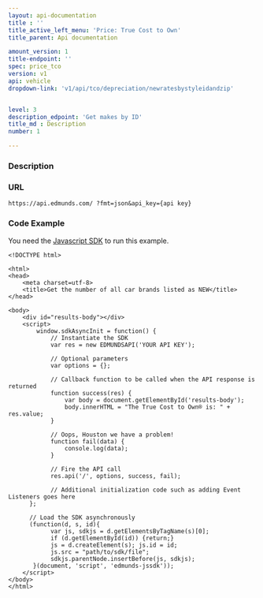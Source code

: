 ```yaml
---
layout: api-documentation
title : ''
title_active_left_menu: 'Price: True Cost to Own'
title_parent: Api documentation

amount_version: 1
title-endpoint: ''
spec: price_tco
version: v1
api: vehicle
dropdown-link: 'v1/api/tco/depreciation/newratesbystyleidandzip'


level: 3
description_edpoint: 'Get makes by ID'
title_md : Description
number: 1

---
```


### Description



### URL

	https://api.edmunds.com/ ?fmt=json&api_key={api key}
	
### Code Example

You need the [Javascript SDK](https://github.com/EdmundsAPI/edmunds-javascript-sdk) to run this example.

	<!DOCTYPE html>

	<html>
	<head>
		<meta charset=utf-8>
		<title>Get the number of all car brands listed as NEW</title>
	</head>

	<body>
		<div id="results-body"></div>
		<script>
		  	window.sdkAsyncInit = function() {
		    	// Instantiate the SDK
				var res = new EDMUNDSAPI('YOUR API KEY');

				// Optional parameters
				var options = {};

				// Callback function to be called when the API response is returned
				function success(res) {
					var body = document.getElementById('results-body');
					body.innerHTML = "The True Cost to Own® is: " + res.value;
				}

				// Oops, Houston we have a problem!
				function fail(data) {
					console.log(data);
				}

				// Fire the API call
				res.api('/', options, success, fail);

			    // Additional initialization code such as adding Event Listeners goes here
		  };

		  // Load the SDK asynchronously
		  (function(d, s, id){
		     	var js, sdkjs = d.getElementsByTagName(s)[0];
		     	if (d.getElementById(id)) {return;}
		     	js = d.createElement(s); js.id = id;
		     	js.src = "path/to/sdk/file";
		     	sdkjs.parentNode.insertBefore(js, sdkjs);
		   }(document, 'script', 'edmunds-jssdk'));
		</script>
	</body>
	</html>
